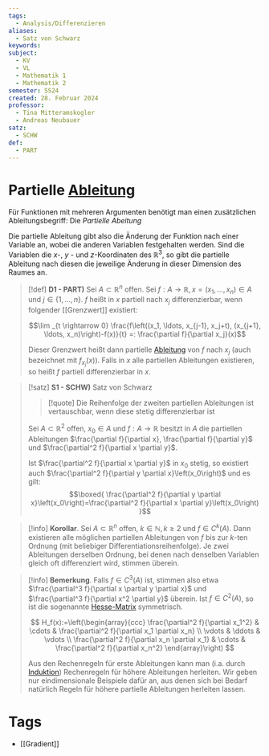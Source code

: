 ```yaml
---
tags:
  - Analysis/Differenzieren
aliases:
  - Satz von Schwarz
keywords: 
subject:
  - KV
  - VL
  - Mathematik 1
  - Mathematik 2
semester: SS24
created: 28. Februar 2024
professor:
  - Tina Mitteramskogler
  - Andreas Neubauer
satz:
  - SCHW
def:
  - PART
---
```

 

# Partielle [Ableitung](Differenzialrechnung.md)

Für Funktionen mit mehreren Argumenten benötigt man einen zusätzlichen Ableitungsbegriff: Die *Partielle Abeitung*

Die partielle Ableitung gibt also die Änderung der Funktion nach einer Variable an, wobei die anderen Variablen festgehalten werden. Sind die Variablen die $x$-, $y$ - und $z$-Koordinaten des $\mathbb{R}^3$, so gibt die partielle Ableitung nach diesen die jeweilige Änderung in dieser Dimension des Raumes an.

> [!def] **D1 - PART)** Sei $A \subset \mathbb{R}^n$ offen.
> Sei $f: A \rightarrow \mathbb{R}, x=\left(x_1, \ldots, x_n\right) \in A$ und $j \in\{1, \ldots, n\}$.
> $f$ heißt in $x$ partiell nach $x_j$ differenzierbar, wenn folgender [[Grenzwert]] existiert:
> 
> $$\lim _{t \rightarrow 0} \frac{f\left((x_1, \ldots, x_{j-1}, x_j+t), (x_{j+1}, \ldots, x_n)\right)-f(x)}{t} =: \frac{\partial f}{\partial x_j}(x)$$
> 
> Dieser Grenzwert heißt dann partielle [Ableitung](Differenzialrechnung.md) von $f$ nach $x_j$ (auch bezeichnet mit $f_{x_j}(x)$).
> Falls in $x$ alle partiellen Ableitungen existieren, so heißt $f$ partiell differenzierbar in $x$.

> [!satz] **S1 - SCHW)** Satz von Schwarz
> 
> > [!quote] Die Reihenfolge der zweiten partiellen Ableitungen ist vertauschbar, wenn diese stetig differenzierbar ist
> 
> Sei $A \subset \mathbb{R}^2$ offen, $x_0 \in A$ und $f: A \rightarrow \mathbb{R}$ besitzt in $A$ die partiellen Ableitungen $\frac{\partial f}{\partial x}, \frac{\partial f}{\partial y}$ und $\frac{\partial^2 f}{\partial x \partial y}$. 
> 
> Ist $\frac{\partial^2 f}{\partial x \partial y}$ in $x_0$ stetig, so existiert auch $\frac{\partial^2 f}{\partial y \partial x}\left(x_0\right)$ und es gilt:
> $$\boxed{ \frac{\partial^2 f}{\partial y \partial x}\left(x_0\right)=\frac{\partial^2 f}{\partial x \partial y}\left(x_0\right) }$$

> [!info] **Korollar**. Sei $A \subset \mathbb{R}^n$ offen, $k \in \mathbb{N}, k \geq 2$ und $f \in C^k(A)$. 
> Dann existieren alle möglichen partiellen Ableitungen von $f$ bis zur $k$-ten Ordnung (mit beliebiger Differentiationsreihenfolge). Je zwei Ableitungen derselben Ordnung, bei denen nach denselben Variablen gleich oft differenziert wird, stimmen überein.

> [!info] **Bemerkung**. Falls $f \in C^3(A)$ ist, stimmen also etwa $\frac{\partial^3 f}{\partial x \partial y \partial x}$ und $\frac{\partial^3 f}{\partial x^2 \partial y}$ überein. Ist $f \in C^2(A)$, so ist die sogenannte [Hesse-Matrix](Gradient.md) symmetrisch.
> 
> $$
> H_f(x):=\left(\begin{array}{ccc}
> \frac{\partial^2 f}{\partial x_1^2} & \cdots & \frac{\partial^2 f}{\partial x_1 \partial x_n} \\
> \vdots & \ddots & \vdots \\
> \frac{\partial^2 f}{\partial x_n \partial x_1} & \cdots & \frac{\partial^2 f}{\partial x_n^2}
> \end{array}\right)
> $$
> 
> 
> 
> Aus den Rechenregeln für erste Ableitungen kann man (i.a. durch [Induktion](../Logik/Induktionsbeweis.md)) Rechenregeln für höhere Ableitungen herleiten. Wir geben nur eindimensionale Beispiele dafür an, aus denen sich bei Bedarf natürlich Regeln für höhere partielle Ableitungen herleiten lassen.

# Tags

- [[Gradient]]